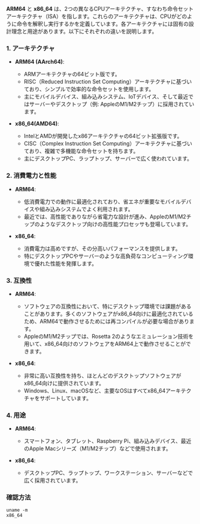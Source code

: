 **ARM64** と **x86_64** は、2つの異なるCPUアーキテクチャ、すなわち命令セットアーキテクチャ（ISA）を指します。これらのアーキテクチャは、CPUがどのように命令を解釈し実行するかを定義しています。各アーキテクチャには固有の設計理念と用途があります。以下にそれぞれの違いを説明します。

### 1. アーキテクチャ
- **ARM64 (AArch64)**:
  - ARMアーキテクチャの64ビット版です。
  - RISC（Reduced Instruction Set Computing）アーキテクチャに基づいており、シンプルで効率的な命令セットを使用します。
  - 主にモバイルデバイス、組み込みシステム、IoTデバイス、そして最近ではサーバーやデスクトップ（例: AppleのM1/M2チップ）に採用されています。

- **x86_64(AMD64)**:
  - IntelとAMDが開発したx86アーキテクチャの64ビット拡張版です。
  - CISC（Complex Instruction Set Computing）アーキテクチャに基づいており、複雑で多機能な命令セットを持ちます。
  - 主にデスクトップPC、ラップトップ、サーバーで広く使われています。

### 2. 消費電力と性能
- **ARM64**:
  - 低消費電力での動作に最適化されており、省エネが重要なモバイルデバイスや組み込みシステムでよく利用されます。
  - 最近では、高性能でありながら省電力な設計が進み、AppleのM1/M2チップのようなデスクトップ向けの高性能プロセッサも登場しています。

- **x86_64**:
  - 消費電力は高めですが、その分高いパフォーマンスを提供します。
  - 特にデスクトップPCやサーバーのような高負荷なコンピューティング環境で優れた性能を発揮します。

### 3. 互換性
- **ARM64**:
  - ソフトウェアの互換性において、特にデスクトップ環境では課題があることがあります。多くのソフトウェアがx86_64向けに最適化されているため、ARM64で動作させるためには再コンパイルが必要な場合があります。
  - AppleのM1/M2チップでは、Rosetta 2のようなエミュレーション技術を用いて、x86_64向けのソフトウェアをARM64上で動作させることができます。

- **x86_64**:
  - 非常に高い互換性を持ち、ほとんどのデスクトップソフトウェアがx86_64向けに提供されています。
  - Windows、Linux、macOSなど、主要なOSはすべてx86_64アーキテクチャをサポートしています。

### 4. 用途
- **ARM64**:
  - スマートフォン、タブレット、Raspberry Pi、組み込みデバイス、最近のApple Macシリーズ（M1/M2チップ）などで使用されます。

- **x86_64**:
  - デスクトップPC、ラップトップ、ワークステーション、サーバーなどで広く採用されています。

### 確認方法
```
uname -m
x86_64    
```

